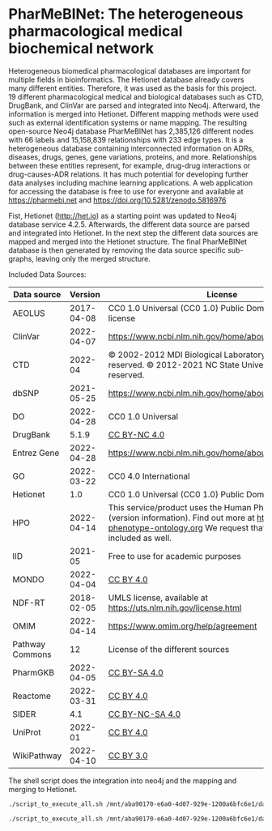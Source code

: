 # PharMeBINet: The heterogeneous pharmacological medical biochemical network
Heterogeneous biomedical pharmacological databases are important for multiple fields in bioinformatics.
The Hetionet database already covers many different entities. Therefore, it was used as the basis for this project. 19 different pharmacological medical and biological databases such as CTD, DrugBank, and ClinVar are parsed and integrated into Neo4j. Afterward, the information is merged into Hetionet. Different mapping methods were used such as external identification systems or name mapping.
The resulting open-source Neo4j database PharMeBINet has 2,385,126 different nodes with 66 labels and 15,158,839 relationships with 233 edge types. It is a heterogeneous database containing interconnected information on ADRs, diseases, drugs, genes, gene variations, proteins, and more. Relationships between these entities represent, for example, drug-drug interactions or drug-causes-ADR relations. It has much potential for developing further data analyses including machine learning applications. A web application for accessing the database is free to use for everyone and available at https://pharmebi.net and https://doi.org/10.5281/zenodo.5816976

Fist, Hetionet (http://het.io) as a starting point was updated to Neo4j database service 4.2.5.
Afterwards, the different data source are parsed and integrated into Hetionet.
In the next step the different data sources are mapped and merged into the Hetionet structure.
The final PharMeBINet database is then generated by removing the data source specific sub-graphs, leaving only the merged structure.

Included Data Sources:

| Data source     | Version    | License                                                                                                                                                                                  | URL                                                           |
|-----------------|:-----------|------------------------------------------------------------------------------------------------------------------------------------------------------------------------------------------|---------------------------------------------------------------|
| AEOLUS          | 2017-04-08 | CC0 1.0 Universal (CC0 1.0) Public Domain Dedication license                                                                                                                             | [Link](http://datadryad.org/resource/doi:10.5061/dryad.8q0s4) |
| ClinVar         | 2022-04-07 | https://www.ncbi.nlm.nih.gov/home/about/policies/                                                                                                                                        | [Link](https://www.ncbi.nlm.nih.gov/clinvar/)                 |
| CTD             | 2022-04    | © 2002-2012 MDI Biological Laboratory. All rights reserved. © 2012-2021 NC State University. All rights reserved.                                                                        | [Link](http://ctdbase.org)                                    |
| dbSNP           | 2021-05-25 | https://www.ncbi.nlm.nih.gov/home/about/policies/policies/                                                                                                                               | [Link](https://www.ncbi.nlm.nih.gov/snp/)                     |
| DO              | 2022-04-28 | CC0 1.0 Universal                                                                                                                                                                        | [Link](https://disease-ontology.org)                          |
| DrugBank        | 5.1.9      | [CC BY-NC 4.0](https://creativecommons.org/licenses/by-nc/4.0/)                                                                                                                          | [Link](https://go.drugbank.com)                               |
| Entrez Gene     | 2022-04-28 | https://www.ncbi.nlm.nih.gov/home/about/policies/                                                                                                                                        | [Link](https://www.ncbi.nlm.nih.gov/gene)                     |
| GO              | 2022-03-22 | CC0 4.0 International                                                                                                                                                                    | [Link](http://geneontology.org)                               |
| Hetionet        | 1.0        | CC0 1.0 Universal (CC0 1.0) Public Domain Dedication                                                                                                                                     | [Link](https://het.io)                                        |
| HPO             | 2022-04-14 | This service/product uses the Human Phenotype Ontology (version information). Find out more at http://www.human-phenotype-ontology.org We request that the HPO logo be included as well. | [Link](https://hpo.jax.org)                                   |
| IID             | 2021-05    | Free to use for academic purposes                                                                                                                                                        | [Link](http://iid.ophid.utoronto.ca)                          |
| MONDO           | 2022-04-04 | [CC BY 4.0](https://creativecommons.org/licenses/by/4.0/)                                                                                                                                | [Link](https://github.com/monarch-initiative/mondo)           |
| NDF-RT          | 2018-02-05 | UMLS license, available at https://uts.nlm.nih.gov/license.html                                                                                                                          | [Link](https://evs.nci.nih.gov/ftp1/NDF-RT/)                  |
| OMIM            | 2022-04-14 | https://www.omim.org/help/agreement                                                                                                                                                      | [Link](https://www.omim.org)                                  |
| Pathway Commons | 12         | License of the different sources                                                                                                                                                         | [Link](https://www.pathwaycommons.org)                        |
| PharmGKB        | 2022-04-05 | [CC BY-SA 4.0](https://creativecommons.org/licenses/by-sa/4.0/)                                                                                                                          | [Link](https://www.pharmgkb.org)                              |
| Reactome        | 2022-03-31 | [CC BY 4.0](https://creativecommons.org/licenses/by/4.0/)                                                                                                                                | [Link](https://reactome.org)                                  |
| SIDER           | 4.1        | [CC BY-NC-SA 4.0](https://creativecommons.org/licenses/by-nc-sa/4.0/)                                                                                                                    | [Link](http://sideeffects.embl.de)                            |
| UniProt         | 2022-01    | [CC BY 4.0](https://creativecommons.org/licenses/by/4.0/)                                                                                                                                | [Link](https://www.uniprot.org)                               |
| WikiPathway     | 2022-04-10 | [CC BY 3.0](https://creativecommons.org/licenses/by/3.0/)                                                                                                                                | [Link](https://www.wikipathways.org)                          |

The shell script does the integration into neo4j and the mapping and merging to Hetionet.

```bash
./script_to_execute_all.sh /mnt/aba90170-e6a0-4d07-929e-1200a6bfc6e1/databases/neo4j/neo4j-community-4.2.5/bin /home/cassandra/Documents/Project/master_database_change/ > output.txt 2>&1 &

./script_to_execute_all.sh /mnt/aba90170-e6a0-4d07-929e-1200a6bfc6e1/databases/neo4j/neo4j-community-4.2.13/bin /home/cassandra/Documents/Project/master_database_change/ > output.txt 2>&1 &
```
